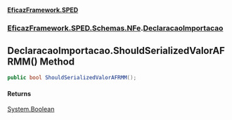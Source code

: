 #### [EficazFramework.SPED](EficazFrameworkSPED.md 'EficazFramework SPED')
### [EficazFramework.SPED.Schemas.NFe](EficazFramework.SPED.Schemas.NFe.md 'EficazFramework.SPED.Schemas.NFe').[DeclaracaoImportacao](EficazFramework.SPED.Schemas.NFe/DeclaracaoImportacao.md 'EficazFramework.SPED.Schemas.NFe.DeclaracaoImportacao')

## DeclaracaoImportacao.ShouldSerializedValorAFRMM() Method

```csharp
public bool ShouldSerializedValorAFRMM();
```

#### Returns
[System.Boolean](https://docs.microsoft.com/en-us/dotnet/api/System.Boolean 'System.Boolean')